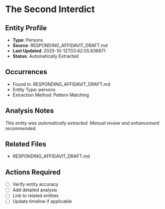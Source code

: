 # The Second Interdict

## Entity Profile
- **Type**: Persons
- **Source**: RESPONDING_AFFIDAVIT_DRAFT.md
- **Last Updated**: 2025-10-12T03:42:05.836671
- **Status**: Automatically Extracted

## Occurrences
- Found in: RESPONDING_AFFIDAVIT_DRAFT.md
- Entity Type: persons
- Extraction Method: Pattern Matching

## Analysis Notes
*This entity was automatically extracted. Manual review and enhancement recommended.*

## Related Files
- RESPONDING_AFFIDAVIT_DRAFT.md

## Actions Required
- [ ] Verify entity accuracy
- [ ] Add detailed analysis
- [ ] Link to related entities
- [ ] Update timeline if applicable

